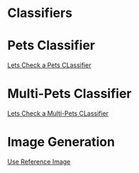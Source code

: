 # Classifiers

# Pets Classifier
[Lets Check a Pets CLassifier](pets.html)


# Multi-Pets Classifier
[Lets Check a Multi-Pets CLassifier](multipets.html)


# Image Generation
[Use Reference Image](imggen.html)
